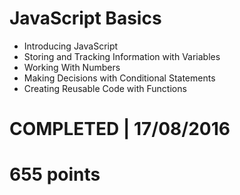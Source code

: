# JavaScript Basics
- Introducing JavaScript
- Storing and Tracking Information with Variables
- Working With Numbers
- Making Decisions with Conditional Statements
- Creating Reusable Code with Functions

# COMPLETED | 17/08/2016
# 655 points
